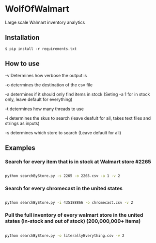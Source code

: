 # WolfOfWalmart
Large scale Walmart inventory analytics

## Installation

``` {.sourceCode .bash}
$ pip install -r requirements.txt
```

## How to use

-v Determines how verbose the output is

-o determines the destination of the csv file

-a determines if it should only find items in stock (Seting -a 1 for in stock only, leave default for everything)

-t determines how many threads to use

-i determines the skus to search (leave deafult for all, takes text files and strings as inputs)

-s determines which store to search (Leave default for all)


## Examples

### Search for every item that is in stock at Walmart store #2265

```bash

python searchByStore.py -s 2265 -o 2265.csv -a 1 -v 2

```

### Search for every chromecast in the united states

```bash

python searchByStore.py -i 435188866 -o chromecast.csv -v 2

```

### Pull the full inventory of every walmart store in the united states (in-stock and out of stock) (200,000,000+ items)

```bash

python searchByStore.py -o literallyEverything.csv -v 2

```
